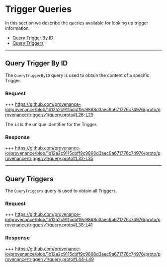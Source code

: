 <!--
order: 4
-->

# Trigger Queries

In this section we describe the queries available for looking up trigger information.

<!-- TOC 2 -->
  - [Query Trigger By ID](#query-trigger-by-id)
  - [Query Triggers](#query-triggers)


---
## Query Trigger By ID

The `QueryTriggerByID` query is used to obtain the content of a specific Trigger.

### Request

+++ https://github.com/provenance-io/provenance/blob/1b12a2c9115cbff9c9868d3aec9a671776c74976/proto/provenance/trigger/v1/query.proto#L26-L29

The `id` is the unique identifier for the Trigger.

### Response

+++ https://github.com/provenance-io/provenance/blob/1b12a2c9115cbff9c9868d3aec9a671776c74976/proto/provenance/trigger/v1/query.proto#L32-L35


---
## Query Triggers

The `QueryTriggers` query is used to obtain all Triggers.

### Request

+++ https://github.com/provenance-io/provenance/blob/1b12a2c9115cbff9c9868d3aec9a671776c74976/proto/provenance/trigger/v1/query.proto#L38-L41

### Response

+++ https://github.com/provenance-io/provenance/blob/1b12a2c9115cbff9c9868d3aec9a671776c74976/proto/provenance/trigger/v1/query.proto#L44-L49
